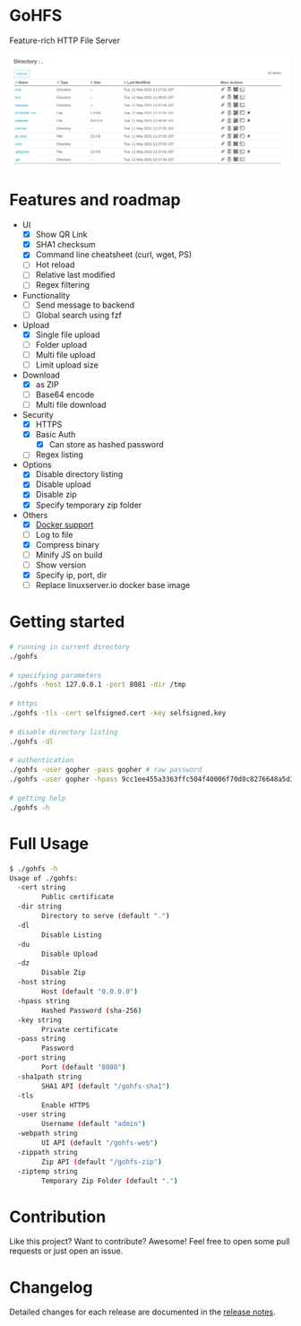 # GoHFS
Feature-rich HTTP File Server

![](https://raw.githubusercontent.com/finzzz/images/master/gohfs.png)

# Features and roadmap
- UI
    - [x] Show QR Link
    - [x] SHA1 checksum
    - [x] Command line cheatsheet (curl, wget, PS)
    - [ ] Hot reload
    - [ ] Relative last modified
    - [ ] Regex filtering
- Functionality
    - [ ] Send message to backend
    - [ ] Global search using fzf
- Upload
    - [x] Single file upload
    - [ ] Folder upload
    - [ ] Multi file upload
    - [ ] Limit upload size
- Download
    - [x] as ZIP
    - [ ] Base64 encode
    - [ ] Multi file download
- Security
    - [x] HTTPS
    - [x] Basic Auth
        - [x] Can store as hashed password
    - [ ] Regex listing
- Options
    - [x] Disable directory listing
    - [x] Disable upload
    - [x] Disable zip
    - [x] Specify temporary zip folder
- Others
    - [x] [Docker support](docker/README.md)
    - [ ] Log to file
    - [x] Compress binary
    - [ ] Minify JS on build
    - [ ] Show version
    - [x] Specify ip, port, dir
    - [ ] Replace linuxserver.io docker base image

# Getting started
```bash
# running in current directory
./gohfs

# specifying parameters
./gohfs -host 127.0.0.1 -port 8081 -dir /tmp 

# https
./gohfs -tls -cert selfsigned.cert -key selfsigned.key

# disable directory listing
./gohfs -dl

# authentication
./gohfs -user gopher -pass gopher # raw password
./gohfs -user gopher -hpass 9cc1ee455a3363ffc504f40006f70d0c8276648a5d3eb3f9524e94d1b7a83aef # sha256 hashed

# getting help
./gohfs -h
```

# Full Usage
```bash
$ ./gohfs -h
Usage of ./gohfs:
  -cert string
        Public certificate
  -dir string
        Directory to serve (default ".")
  -dl
        Disable Listing
  -du
        Disable Upload
  -dz
        Disable Zip
  -host string
        Host (default "0.0.0.0")
  -hpass string
        Hashed Password (sha-256)
  -key string
        Private certificate
  -pass string
        Password
  -port string
        Port (default "8080")
  -sha1path string
        SHA1 API (default "/gohfs-sha1")
  -tls
        Enable HTTPS
  -user string
        Username (default "admin")
  -webpath string
        UI API (default "/gohfs-web")
  -zippath string
        Zip API (default "/gohfs-zip")
  -ziptemp string
        Temporary Zip Folder (default ".")
```

# Contribution
Like this project? Want to contribute? Awesome! Feel free to open some pull requests or just open an issue.

# Changelog
Detailed changes for each release are documented in the [release notes](https://github.com/finzzz/gohfs/releases).
